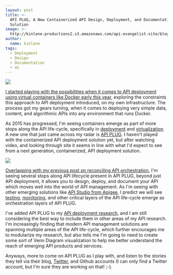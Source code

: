 ```yaml
---
layout: post
title: >-
  API PLUG, A New Containerized API Design, Deployment, and Documentation
  Solution
image: >-
  http://kinlane-productions2.s3.amazonaws.com/api-evangelist-site/blog/api-plug-logo.png
author:
  name: kinlane
tags:
  - Deployment
  - Design
  - Documentation
  - ai
---
```

[![](http://kinlane-productions2.s3.amazonaws.com/api-evangelist-site/blog/api-plug-logo.png)](https://apiplug.com/)

[I started playing with the possibilities when it comes to API deployment using virtual containers like Docker early this year](http://apievangelist.com/2015/01/10/use-apisjson-to-organize-my-swagger-defined-apis-running-in-docker-containers/), exploring the constraints this approach to API deployment introduced, on my own infrastructure. The process got my gears turning, when it comes to deploying very simple data, content, and algorithmic APIs into any environment that runs Docker. 

As 2015 has progressed, I'm seeing containers emerge as part of more stops along the API life-cycle, specifically in [deployment](http://deployment.apievangelist.com) and [virtualization](http://virtualization.apievangelist.com). A new one that just came across my radar is [API PLUG](https://apiplug.com/). I haven't played with the containerized API deployment solution yet, but after watching video, and looking through site it seems in line with what I'd expect to see from a next generation, containerized, API deployment solution.

[![](http://kinlane-productions2.s3.amazonaws.com/api-evangelist-site/blog/api-plug-screenshot.png)](https://apiplug.com/)

[Overlapping with my previous post on reconciling API orchestration](http://apievangelist.com/2015/10/23/reconciling-my-api-orchestration-research-with-the-evolution-of-ide-sdk-and-http-clients/), I'm seeing several stops along API lifecycle present in API PLUG, beyond just API deployment, it allows you to design, deploy, and document your API which moves well into the world of API management. As I'm seeing with other emerging solutions like [API Studio from Apigee](http://apistudio.io/), I predict we will see [testing](http://testing.apievangelist.com/), [monitoring](http://monitoring.apievangelist.com/), and other critical layers of the API life-cycle emerge as orchestration layers of API PLUG.

I've added API PLUG to my [API deployment research](http://deployment.apievangelist.com/), and I am still considering the best way to include them in other areas of my API research. I'm increasingly finding that modern API management solutions are spanning multiple areas of the API life-cycle, which further encourages me to modularize my research, but also tells me I'm going to need to create some sort of Venn Diagram visualization to help me better understand the reach of emerging API products and services.

Anyways, more to come on API PLUG as I play with, and listen to the stories they tell via their blog, [Twitter](https://twitter.com/apiplug), and Github accounts (I can only find a Twitter account, but I'm sure they are working on that! ;-).